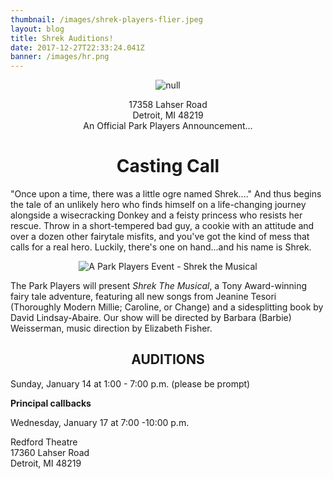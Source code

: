 ```yaml
---
thumbnail: /images/shrek-players-flier.jpeg
layout: blog
title: Shrek Auditions!
date: 2017-12-27T22:33:24.041Z
banner: /images/hr.png
---
```

<center>

![null](/images/park-players-logo-icon.png)

17358 Lahser Road\
Detroit, MI 48219\
An Official Park Players Announcement...  

# Casting Call

</center>

"Once upon a time, there was a little ogre named Shrek...." And thus begins the tale of an unlikely hero who finds himself on a life-changing journey alongside a wisecracking Donkey and a feisty princess who resists her rescue. Throw in a short-tempered bad guy, a cookie with an attitude and over a dozen other fairytale misfits, and you've got the kind of mess that calls for a real hero. Luckily, there's one on hand...and his name is Shrek.

<center>

![A Park Players Event - Shrek the Musical](/images/players-event-shrek.png)

</center>

The Park Players will present _Shrek The Musical_, a Tony Award-winning fairy tale adventure, featuring all new songs from Jeanine Tesori (Thoroughly Modern Millie; Caroline, or Change) and a sidesplitting book by David Lindsay-Abaire. Our show will be directed by Barbara (Barbie) Weisserman, music direction by Elizabeth Fisher. 

<center>

## AUDITIONS

</center>

Sunday, January 14 at 1:00 - 7:00 p.m.  (please be prompt)

**Principal callbacks**

Wednesday, January 17 at 7:00 -10:00 p.m.

Redford Theatre \
17360 Lahser Road\
Detroit, MI 48219

